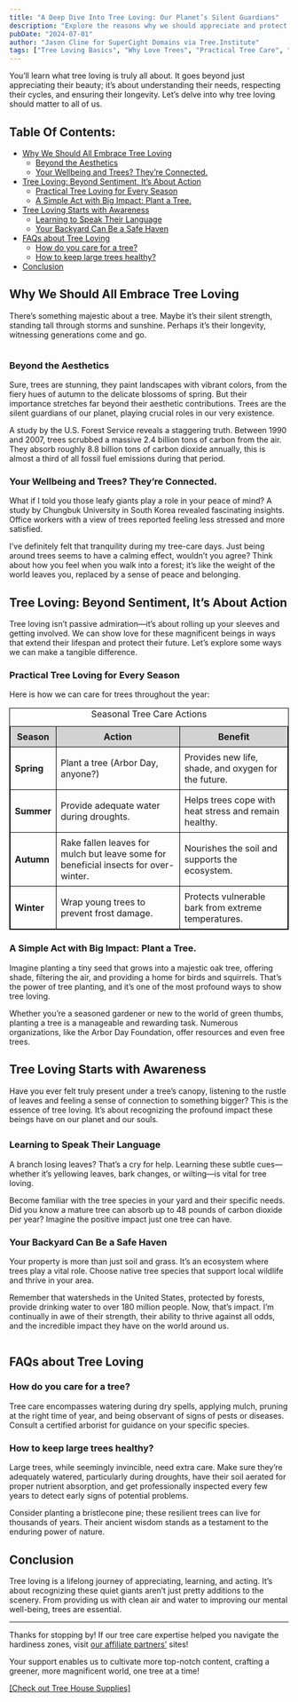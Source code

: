 ```yaml
---
title: "A Deep Dive Into Tree Loving: Our Planet’s Silent Guardians"
description: "Explore the reasons why we should appreciate and protect trees, delve into practical tree care and tree loving."
pubDate: "2024-07-01"
author: "Jason Cline for SuperCight Domains via Tree.Institute"
tags: ["Tree Loving Basics", "Why Love Trees", "Practical Tree Care", "Planting Trees Impact", "Tree Health Tips", "Trees and Wellbeing", "Seasonal Tree Care", "Protecting Trees"]
---
```


<p>You’ll learn what tree loving is truly all about. It goes beyond just appreciating their beauty; it’s about understanding their needs, respecting their cycles, and ensuring their longevity. Let’s delve into why tree loving should matter to all of us.</p>

<h2 id="main-toc" name="tableOfContents">Table Of Contents:</h2>

<ul name="tableOfContents" id="id-1719842799823">
    <li name="tableOfContents"><a id="whyweshouldallembracetreeloving-toc" href="#whyweshouldallembracetreeloving">Why We Should All Embrace Tree Loving</a>
        <ul name="tableOfContents" id="id-1719842799823">
            <li name="tableOfContents"><a id="beyondtheaesthetics-toc" href="#beyondtheaesthetics">Beyond the Aesthetics</a></li>
            <li name="tableOfContents"><a id="yourwellbeingandtreestheyreconnected-toc" href="#yourwellbeingandtreestheyreconnected">Your Wellbeing and Trees? They’re Connected.</a></li>
        </ul>
    </li>
    <li name="tableOfContents"><a id="treelovingbeyondsentimentitsaboutaction-toc" href="#treelovingbeyondsentimentitsaboutaction">Tree Loving: Beyond Sentiment, It’s About Action</a>
        <ul name="tableOfContents" id="id-1719842799823">
            <li name="tableOfContents"><a id="practicaltreelovingforeveryseason-toc" href="#practicaltreelovingforeveryseason">Practical Tree Loving for Every Season</a></li>
            <li name="tableOfContents"><a id="asimpleactwithbigimpactplantatree-toc" href="#asimpleactwithbigimpactplantatree">A Simple Act with Big Impact: Plant a Tree.</a></li>
        </ul>
    </li>
    <li name="tableOfContents"><a id="treelovingstartswithawareness-toc" href="#treelovingstartswithawareness">Tree Loving Starts with Awareness</a>
        <ul name="tableOfContents" id="id-1719842799823">
            <li name="tableOfContents"><a id="learningtospeaktheirlanguage-toc" href="#learningtospeaktheirlanguage">Learning to Speak Their Language</a></li>
            <li name="tableOfContents"><a id="yourbackyardcanbeasafehaven-toc" href="#yourbackyardcanbeasafehaven">Your Backyard Can Be a Safe Haven</a></li>
        </ul>
    </li>
    <li name="tableOfContents"><a id="faqsabouttreeloving-toc" href="#faqsabouttreeloving">FAQs about Tree Loving</a>
        <ul name="tableOfContents" id="id-1719842799823">
            <li name="tableOfContents"><a id="howdoyoucareforatree-toc" href="#howdoyoucareforatree">How do you care for a tree?</a></li>
            <li name="tableOfContents"><a id="howtokeeplargetreeshealthy-toc" href="#howtokeeplargetreeshealthy">How to keep large trees healthy?</a></li>
        </ul>
    </li>
    <li name="tableOfContents"><a id="conclusion-toc" href="#conclusion">Conclusion</a></li>
</ul>

<h2></h2>

<h2 id="whyweshouldallembracetreeloving">Why We Should All Embrace Tree Loving</h2>

<p>There’s something majestic about a tree. Maybe it’s their silent strength, standing tall through storms and sunshine. Perhaps it’s their longevity, witnessing generations come and go.</p>

<p><img src="https://images.unsplash.com/photo-1564429542212-16ab18196c4d?crop=entropy&cs=tinysrgb&fit=max&fm=jpg&ixid=M3wyNzI0ODl8MHwxfHNlYXJjaHwxfHx0cmVlJTIwbG92aW5nfGVufDB8MHx8fDE3MTk3NjM1MDF8MA&ixlib=rb-4.0.3&q=80&w=1080" alt="" style="display: block; vertical-align: top; margin: 5px auto; text-align: center; max-width: 100%; height: auto;"></p>

<h3 id="beyondtheaesthetics">Beyond the Aesthetics</h3>

<p>Sure, trees are stunning, they paint landscapes with vibrant colors, from the fiery hues of autumn to the delicate blossoms of spring. But their importance stretches far beyond their aesthetic contributions. Trees are the silent guardians of our planet, playing crucial roles in our very existence.</p>

<p>A study by the U.S. Forest Service reveals a staggering truth. Between 1990 and 2007, trees scrubbed a massive 2.4 billion tons of carbon from the air. They absorb roughly 8.8 billion tons of carbon dioxide annually, this is almost a third of all fossil fuel emissions during that period.</p>

<h3 id="yourwellbeingandtreestheyreconnected">Your Wellbeing and Trees? They’re Connected.</h3>

<p>What if I told you those leafy giants play a role in your peace of mind? A study by Chungbuk University in South Korea revealed fascinating insights. Office workers with a view of trees reported feeling less stressed and more satisfied. </p>

<p>I’ve definitely felt that tranquility during my tree-care days. Just being around trees seems to have a calming effect, wouldn’t you agree? Think about how you feel when you walk into a forest; it’s like the weight of the world leaves you, replaced by a sense of peace and belonging.</p>

<h2 id="treelovingbeyondsentimentitsaboutaction">Tree Loving: Beyond Sentiment, It’s About Action</h2>

<p>Tree loving isn’t passive admiration—it’s about rolling up your sleeves and getting involved. We can show love for these magnificent beings in ways that extend their lifespan and protect their future. Let’s explore some ways we can make a tangible difference.</p>

<h3 id="practicaltreelovingforeveryseason">Practical Tree Loving for Every Season</h3>

<p>Here is how we can care for trees throughout the year:</p>

<table style="width:100%; border-collapse: collapse; border: 1px solid black;">
    <caption>Seasonal Tree Care Actions</caption>
    <tbody>
        <tr style="background-color: #d3d3d3;">
            <th style="border: 1px solid black; padding: 8px;">Season</th>
            <th style="border: 1px solid black; padding: 8px;">Action</th>
            <th style="border: 1px solid black; padding: 8px;">Benefit</th>
        </tr>
        <tr>
            <td style="border: 1px solid black; padding: 8px;"><strong>Spring</strong></td>
            <td style="border: 1px solid black; padding: 8px;">Plant a tree (Arbor Day, anyone?)</td>
            <td style="border: 1px solid black; padding: 8px;">Provides new life, shade, and oxygen for the future.</td>
        </tr>
        <tr>
            <td style="border: 1px solid black; padding: 8px;"><strong>Summer</strong></td>
            <td style="border: 1px solid black; padding: 8px;">Provide adequate water during droughts.</td>
            <td style="border: 1px solid black; padding: 8px;">Helps trees cope with heat stress and remain healthy.</td>
        </tr>
        <tr>
            <td style="border: 1px solid black; padding: 8px;"><strong>Autumn</strong></td>
            <td style="border: 1px solid black; padding: 8px;">Rake fallen leaves for mulch but leave some for beneficial insects for over-winter.</td>
            <td style="border: 1px solid black; padding: 8px;">Nourishes the soil and supports the ecosystem.</td>
        </tr>
        <tr>
            <td style="border: 1px solid black; padding: 8px;"><strong>Winter</strong></td>
            <td style="border: 1px solid black; padding: 8px;">Wrap young trees to prevent frost damage.</td>
            <td style="border: 1px solid black; padding: 8px;">Protects vulnerable bark from extreme temperatures.</td>
        </tr>
    </tbody>
</table>

<h3></h3>

<h3 id="asimpleactwithbigimpactplantatree">A Simple Act with Big Impact: Plant a Tree.</h3>

<p>Imagine planting a tiny seed that grows into a majestic oak tree, offering shade, filtering the air, and providing a home for birds and squirrels. That’s the power of tree planting, and it’s one of the most profound ways to show tree loving.</p>

<p>Whether you’re a seasoned gardener or new to the world of green thumbs, planting a tree is a manageable and rewarding task. Numerous organizations, like the Arbor Day Foundation, offer resources and even free trees.</p>

<h2 id="treelovingstartswithawareness">Tree Loving Starts with Awareness</h2>

<p>Have you ever felt truly present under a tree’s canopy, listening to the rustle of leaves and feeling a sense of connection to something bigger? This is the essence of tree loving. It’s about recognizing the profound impact these beings have on our planet and our souls.<img src="https://images.unsplash.com/photo-1607780560624-2968ebaf4360?crop=entropy&cs=tinysrgb&fit=max&fm=jpg&ixid=M3wyNzI0ODl8MHwxfHNlYXJjaHwyfHx0cmVlJTIwbG92aW5nfGVufDB8MHx8fDE3MTk3NjM1MDF8MA&ixlib=rb-4.0.3&q=80&w=1080" alt="" style="display: block; vertical-align: top; margin: 5px auto; text-align: center; max-width: 100%; height: auto;"></p>

<h3 id="learningtospeaktheirlanguage">Learning to Speak Their Language</h3>

<p>A branch losing leaves? That’s a cry for help. Learning these subtle cues—whether it’s yellowing leaves, bark changes, or wilting—is vital for tree loving.</p>

<p>Become familiar with the tree species in your yard and their specific needs. Did you know a mature tree can absorb up to 48 pounds of carbon dioxide per year? Imagine the positive impact just one tree can have.</p>

<h3 id="yourbackyardcanbeasafehaven">Your Backyard Can Be a Safe Haven</h3>

<p>Your property is more than just soil and grass. It’s an ecosystem where trees play a vital role. Choose native tree species that support local wildlife and thrive in your area.</p>

<p>Remember that watersheds in the United States, protected by forests, provide drinking water to over 180 million people. Now, that’s impact. I’m continually in awe of their strength, their ability to thrive against all odds, and the incredible impact they have on the world around us.</p>

<p><img src="https://images.unsplash.com/photo-1502082553048-f009c37129b9?crop=entropy&cs=tinysrgb&fit=max&fm=jpg&ixid=M3wyNzI0ODl8MHwxfHNlYXJjaHwxOXx8dHJlZSUyMGxvdmluZ3xlbnwwfDB8fHwxNzE5NzYzNTAxfDA&ixlib=rb-4.0.3&q=80&w=1080" alt="" style="display: block; vertical-align: top; margin: 5px auto; text-align: center; max-width: 100%; height: auto;"></p>

<h2 id="faqsabouttreeloving">FAQs about Tree Loving</h2>

<h3 id="howdoyoucareforatree">How do you care for a tree?</h3>

<p>Tree care encompasses watering during dry spells, applying mulch, pruning at the right time of year, and being observant of signs of pests or diseases. Consult a certified arborist for guidance on your specific species.</p>

<h3 id="howtokeeplargetreeshealthy">How to keep large trees healthy?</h3>

<p>Large trees, while seemingly invincible, need extra care. Make sure they’re adequately watered, particularly during droughts, have their soil aerated for proper nutrient absorption, and get professionally inspected every few years to detect early signs of potential problems.</p>

<p>Consider planting a bristlecone pine; these resilient trees can live for thousands of years. Their ancient wisdom stands as a testament to the enduring power of nature.</p>

<h2 id="conclusion">Conclusion</h2>

<p>Tree loving is a lifelong journey of appreciating, learning, and acting. It’s about recognizing these quiet giants aren’t just pretty additions to the scenery. From providing us with clean air and water to improving our mental well-being, trees are essential.</p>
<hr id="isPasted">

<p dir="ltr" id="isPasted">Thanks for stopping by! If our tree care expertise helped you navigate the hardiness zones, visit <a data-mil="888" href="https://tree.institute/our-affiliates" target="_blank" rel="noopener noreferrer">our affiliate partners’</a> sites!</p>

<p dir="ltr">Your support enables us to cultivate more top-notch content, crafting a greener, more magnificent world, one tree at a time!</p>

<p dir="ltr" id="isPasted"><a href="https://shareasale.com/r.cfm?b=2199513&u=4318791&m=133601&urllink=&afftrack=" target="_blank" rel="noopener noreferrer">[Check out Tree House Supplies]</a></p>